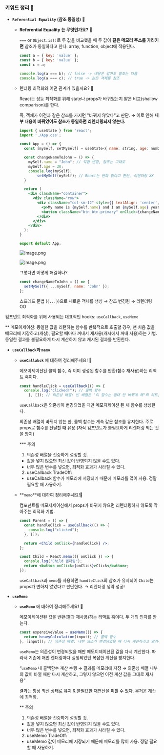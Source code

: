 ### 키워드 정리 🍠

- **`Referential Equality` (참조 동일성)** 🍠
    - **Referential Equality 는 무엇인가요?** 🍠
        
        `===` or `Object.is()`로 두 값을 비교했을 때 두 값이 **같은 메모리 주소를 가리키면** 참조가 동일하다고 한다. array, function, object에 적용된다.
        
        ```jsx
        const a = { key: 'value' };
        const b = { key: 'value' };
        const c = a;
        
        console.log(a === b); // false -> 내용은 같아도 참조는 다름
        console.log(a === c); // true -> 같은 객체를 참조
        ```
        
    - 렌더링 최적화와 어떤 관계가 있을까요? 🍠
        
        React는 성능 최적화를 위해 state나 props가 바뀌었는지 얕은 비교(shallow comparison)를 한다.
        
        즉, 객체가 이전과 같은 참조를 가지면 "바뀌지 않았다"고 판단. → 이로 인해 **내부 내용이 바뀌었어도 참조가 동일하면 리렌더링되지 않는다.**
        
        ```jsx
        import { useState } from 'react';
        import './App.css';
        
        const App = () => {
          const [mySelf, setMySelf] = useState<{ name: string, age: number }>({ name: 'David', age: 30 });
        
          const changeNameToJohn = () => {
            mySelf.name = "John"; // 직접 변경, 참조는 그대로
            mySelf.age = 30;
            console.log(mySelf);
        	    setMySelf(mySelf); // React는 변화 없다고 판단, 리렌더링 XX
          }
        
          return (
            <div className="container">
              <div className="row">
                <div className="col-sm-12" style={{ textAlign: 'center', padding: 30 }}>
                  <p>My name is {mySelf.name} and I am {mySelf.age} years of age.</p>
                  <button className="btn btn-primary" onClick={changeNameToJohn}>Change My Name To John</button>
                </div>
              </div>
            </div>
          );
        }
        
        export default App;
        ```
        
        ![image.png](attachment:f8f04229-d6b3-44ac-a523-25c306b3f5f8:image.png)
        
        ![image.png](attachment:fe1a8378-7738-4298-a4ce-8c34510804a9:image.png)
        
        그렇다면 어떻게 해결하나?
        
        ```jsx
        const changeNameToJohn = () => {
          setMySelf({ ...mySelf, name: 'John' });
        };
        ```
        
        스프레드 문법 (`{...}`)으로 새로운 객체를 생성 → 참조 변경됨 → 리렌더링 OO


컴포넌트 최적화를 위해 사용되는 대표적인 hooks: `useCallback`, `useMemo`

** 메모이제이션: 동일한 값을 리턴하는 함수를 반복적으로 호출할 경우, 맨 처음 값을 메모리에 저장하고(캐싱), 필요할 때마다 꺼내서 재사용(캐시에서 꺼내 사용)하는 기법. 동일한 결과를 불필요하게 다시 계산하지 않고 캐시된 결과를 반환한다.

- **`useCallback`과 `memo`**
    
    - **`useCallabck`** 에 대하여 정리해주세요! 🍠
        
        메모이제이션된 콜백 함수, 즉 이미 생성된 함수를 반환(함수 재사용)하는 리액트 훅이다.
        
        ```jsx
        const handleClick = useCallback(() => {
          console.log("clicked!"); // 콜백 함수
        	}, []); // 의존성 배열: 빈 배열은 "이 함수는 절대 안 바뀌게 해"의 의도, memo와 자주쓴다.
        ```
        
        `useCallback`은 의존성이 변경되었을 때만 메모지제이션 된 새 함수를 생성한다.
        
        의존성 배열이 바뀌지 않는 한, 콜백 함수는 계속 같은 참조를 유지한다. 주로 props로 함수를 전달할 때 유용 (자식 컴포넌트가 불필요하게 리렌더링 되는 것을 방지)
        
        *** 주의
        
        1. 의존성 배열을 신중하게 설정할 것. 
        - 값을 넣지 않으면 최신 값이 반영되지 않을 수도 있다.
        - 너무 많은 변수를 넣으면, 최적화 효과가 사라질 수 있다.
        2. useCallback TradeOff: 
        - useCallback 함수가 메모리에 저장되기 때문에 메모리를 많이 사용. 정말 필요할 때 사용하기.

    - **`memo`**에 대하여 정리해주세요!🍠
        
        컴포넌트를 메모지제이션해서 props가 바뀌지 않으면 리렌더링하지 않도록 막아주는 최적화 기법.
        
        ```jsx
        const Parent = () => {
          const handleClick = useCallback(() => {
            console.log("clicked");
          }, []);
        
          return <Child onClick={handleClick} />;
        };
        
        const Child = React.memo(({ onClick }) => {
          console.log("Child 렌더링");
          return <button onClick={onClick}>Click</button>;
        });
        
        ```
        
        `useCallback`과 `memo`를 사용하면 `handleClick`의 참조가 유지되어 `Child`는 props가 변하지 않았다고 판단한다. → 리렌더링 생략 성공!


- **`useMemo`**
    
    - **`useMemo`** 에 대하여 정리해주세요! 🍠
        
        메모이제이션된 값을 반환(결과 재사용)하는 리액트 훅이다. 두 개의 인자를 받는다.
        
        ```jsx
        const expensiveValue = useMemo(() => {
          return heavyCalculation(input); // 콜백 함수
        }, [input]); // 의존성 배열: 내부 요소가 변경되었을 때 다시 계산하라고 알려주는 배열
        ```
        
        `useMemo`는 의존성이 변경되었을 때만 메모이제이션된 값을 다시 계산한다. 따라서 기존에 매번 렌더링마다 실행되었던 복잡한 계산을 방지한다.
        
        “`useMemo` 내 콜백함수 계산 수행 → 결과를 메모리에 저장 → 
        의존성 배열 내부의 값이 바뀔 때만 다시 계산하고, 그렇지 않으면 이전 계산 값을 그대로 재사용”
        
        결과는 항상 최신 상태로 유지 & 불필요한 재연산을 피할 수 있다. 무거운 계산에 최적화.
        
        ** 주의
        
        1. 의존성 배열을 신중하게 설정할 것. 
        - 값을 넣지 않으면 최신 값이 반영되지 않을 수도 있다.
        - 너무 많은 변수를 넣으면, 최적화 효과가 사라질 수 있다.
        2. useMemo TradeOff: 
        - useMemo 값이 메모리에 저장되기 때문에 메모리를 많이 사용. 정말 필요할 때 사용하기.